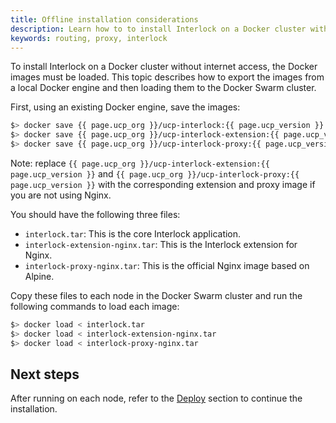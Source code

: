 ```yaml
---
title: Offline installation considerations
description: Learn how to to install Interlock on a Docker cluster without internet access.
keywords: routing, proxy, interlock
---
```


To install Interlock on a Docker cluster without internet access, the Docker images must be loaded.  This topic describes how to export the images from a local Docker
engine and then loading them to the Docker Swarm cluster.

First, using an existing Docker engine, save the images:

```bash
$> docker save {{ page.ucp_org }}/ucp-interlock:{{ page.ucp_version }} > interlock.tar
$> docker save {{ page.ucp_org }}/ucp-interlock-extension:{{ page.ucp_version }} > interlock-extension-nginx.tar
$> docker save {{ page.ucp_org }}/ucp-interlock-proxy:{{ page.ucp_version }} > interlock-proxy-nginx.tar
```

Note: replace `{{ page.ucp_org }}/ucp-interlock-extension:{{ page.ucp_version
}}` and `{{ page.ucp_org }}/ucp-interlock-proxy:{{ page.ucp_version }}` with the
corresponding extension and proxy image if you are not using Nginx.

You should have the following three files:

- `interlock.tar`: This is the core Interlock application.
- `interlock-extension-nginx.tar`: This is the Interlock extension for Nginx.
- `interlock-proxy-nginx.tar`: This is the official Nginx image based on Alpine.

Copy these files to each node in the Docker Swarm cluster and run the following commands to load each image:

```bash
$> docker load < interlock.tar
$> docker load < interlock-extension-nginx.tar
$> docker load < interlock-proxy-nginx.tar
```

## Next steps
After running on each node, refer to the [Deploy](./index.md) section to
continue the installation.
